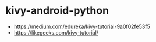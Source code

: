 # kivy-android-python
- https://medium.com/edureka/kivy-tutorial-9a0f02fe53f5
- https://likegeeks.com/kivy-tutorial/
